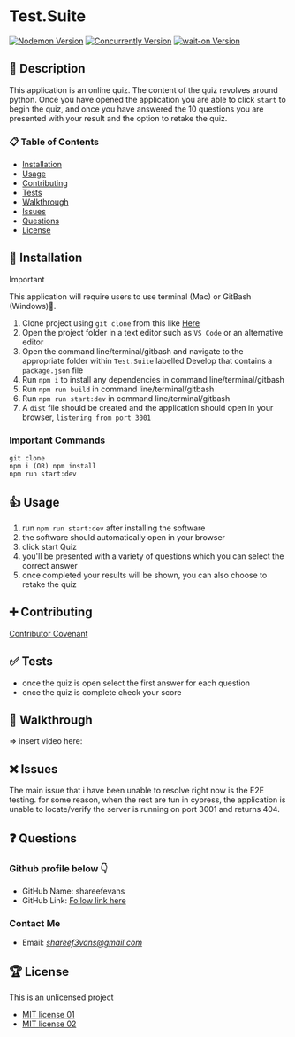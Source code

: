 # Test.Suite

[![Nodemon Version](https://img.shields.io/npm/v/nodemon.svg)](https://www.npmjs.com/package/nodemon) [![Concurrently Version](https://img.shields.io/npm/v/concurrently.svg)](https://www.npmjs.com/package/concurrently) [![wait-on Version](https://img.shields.io/npm/v/wait-on.svg)](https://www.npmjs.com/package/wait-on)

## 🚀 Description

This application is an online quiz. The content of the quiz revolves around python. Once you have opened the application you are able to click `start` to begin the quiz, and once you have answered the 10 questions you are presented with your result and the option to retake the quiz.

### 📋 Table of Contents

- [Installation](#installation)
- [Usage](#usage)
- [Contributing](#contributing)
- [Tests](#tests)
- [Walkthrough](#walkthrough)
- [Issues](#issues)
- [Questions](#questions)
- [License](#license)

## 🔌 Installation

> [!IMPORTANT]
> This application will require users to use terminal (Mac) or GitBash (Windows)🚨.

1. Clone project using `git clone` from this like [Here](https://github.com/shareefevans/Test.Suite)
2. Open the project folder in a text editor such as `VS Code` or an alternative editor
3. Open the command line/terminal/gitbash and navigate to the appropriate folder within `Test.Suite` labelled Develop that contains a `package.json` file
4. Run `npm i` to install any dependencies in command line/terminal/gitbash
5. Run `npm run build` in command line/terminal/gitbash
6. Run `npm run start:dev` in command line/terminal/gitbash
7. A `dist` file should be created and the application should open in your browser, `listening from port 3001`

### Important Commands

```
git clone
npm i (OR) npm install
npm run start:dev
```

## 👍 Usage

1. run `npm run start:dev` after installing the software
2. the software should automatically open in your browser
3. click start Quiz
4. you'll be presented with a variety of questions which you can select the correct answer
5. once completed your results will be shown, you can also choose to retake the quiz

## ➕ Contributing

[Contributor Covenant](https://www.contributor-covenant.org/)

## ✅ Tests

- once the quiz is open select the first answer for each question
- once the quiz is complete check your score

## 🎥 Walkthrough

=> insert video here:

## ❌ Issues

The main issue that i have been unable to resolve right now is the E2E testing. for some reason, when the rest are tun in cypress, the application is unable to locate/verify the server is running on port 3001 and returns 404.

## ❓ Questions

### Github profile below 👇

- GitHub Name: shareefevans
- GitHub Link: [Follow link here](https://github.com/shareefevans)

### Contact Me

- Email: *shareef3vans@gmail.com*

## 🏆 License

This is an unlicensed project

- [MIT license 01](http://rem.mit-license.org)
- [MIT license 02](https://raw.githubusercontent.com/jeffbski/wait-on/master/LICENSE)
